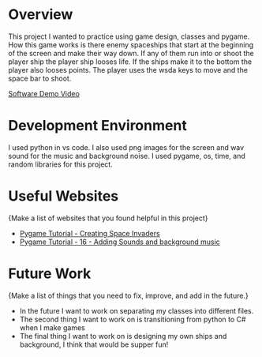 # Overview

This project I wanted to practice using game design, classes and pygame. How this game works is there enemy spaceships that start at the beginning of the 
screen and make their way down. If any of them run into or shoot the player ship the player ship looses life. If the ships make it to the bottom the player also
looses points. The player uses the wsda keys to move and the space bar to shoot.

[Software Demo Video](https://youtu.be/6GKkV392vEM)

# Development Environment

I used python in vs code. I also used png images for the screen and wav sound for the music and background noise. 
I used pygame, os, time, and random libraries for this project. 

# Useful Websites

{Make a list of websites that you found helpful in this project}
* [Pygame Tutorial - Creating Space Invaders](https://www.youtube.com/watch?v=Q-__8Xw9KTM)
* [Pygame Tutorial - 16 - Adding Sounds and background music](https://www.youtube.com/watch?v=pcdB2s2y4Qc)

# Future Work

{Make a list of things that you need to fix, improve, and add in the future.}
* In the future I want to work on separating my classes into different files.
* The second thing I want to work on is transitioning from python to C# when I make games 
* The final thing I want to work on is designing my own ships and background, I think that would be supper fun!